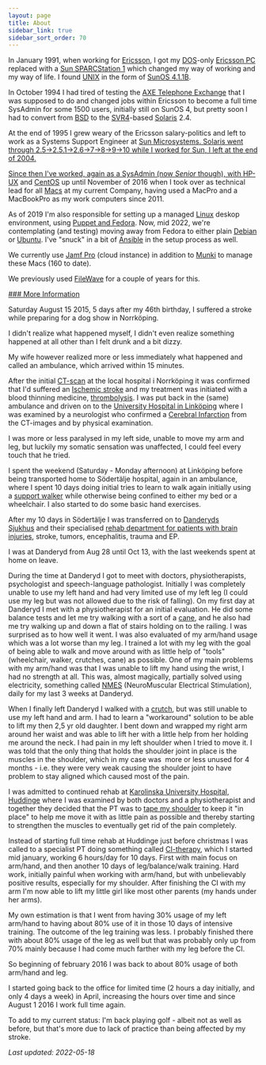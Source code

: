 ```yaml
---
layout: page
title: About
sidebar_link: true
sidebar_sort_order: 70
---
```


In January 1991, when working for <a href="https://www.ericsson.com/">Ericsson</a>, I got my <a href="https://en.wikipedia.org/wiki/MS-DOS">DOS</a>-only <a href="http://oju.mbnet.fi/retro/EricssonPC_eng.html">Ericsson PC</a> replaced with a <a href="https://en.wikipedia.org/wiki/SPARCstation_1">Sun SPARCStation 1</a> which changed my way of working and my way of life. I found <a href="https://en.wikipedia.org/wiki/Unix">UNIX</a> in the form of <a href="https://en.wikipedia.org/wiki/SunOS">SunOS 4.1.1B</a>.

In October 1994 I had tired of testing the <a href="https://en.wikipedia.org/wiki/AXE_telephone_exchange">AXE Telephone Exchange</a> that I was supposed to do and changed jobs within Ericsson to become a full time SysAdmin for some 1500 users, initially still on SunOS 4, but pretty soon I had to convert from <a href="https://en.wikipedia.org/wiki/Berkeley_Software_Distribution">BSD</a> to the <a href="https://en.wikipedia.org/wiki/UNIX_System_V#SVR4">SVR4</a>-based <a href="https://en.wikipedia.org/wiki/Solaris_(operating_system)">Solaris</a> 2.4.

At the end of 1995 I grew weary of the Ericsson salary-politics and left to work as a Systems Support Engineer at <a href="https://en.wikipedia.org/wiki/Sun_Microsystems">Sun Microsystems. Solaris went through 2.5->2.5.1->2.6->7->8->9->10 while I worked for Sun, I left at the end of 2004.

Since then I've worked, again as a SysAdmin (now *Senior* though), with <a href="https://en.wikipedia.org/wiki/HP-UX">HP-UX</a> and <a href="https://www.centos.org/">CentOS</a> up until November of 2016 when I took over as technical lead for all <a href="https://www.apple.com/mac/">Macs</a> at my current Company, having used a MacPro and a MacBookPro as my work computers since 2011.

As of 2019 I'm also responsible for setting up a managed <a href="https://en.wikipedia.org/wiki/Linux">Linux</a> deskop environment, using <a href="https://puppet.com/">Puppet and <a href="https://fedoraproject.org/">Fedora</a>. Now, mid 2022, we're contemplating (and testing) moving away from Fedora to either plain <a href="https://www.debian.org/">Debian</a> or <a href="https://www.ubuntu.com">Ubuntu</a>. I've "snuck" in a bit of <a href="https://www.ansible.com">Ansible</a> in the setup process as well.

We currently use <a href="https://jamf.com">Jamf Pro</a> (cloud instance) in addition to <a href="https://munki.org/munki/">Munki</a> to manage these Macs (160 to date).

We previously used <a href="https://www.filewave.com/">FileWave</a> for a couple of years for this.

[### More Information](#more-info)

Saturday August 15 2015, 5 days after my 46th birthday, I suffered a stroke while preparing for a dog show in Norrköping.

I didn't realize what happened myself, I didn't even realize something happened at all other than I felt drunk and a bit dizzy.

My wife however realized more or less immediately what happened and called an ambulance, which arrived within 15 minutes.

After the initial <a href="https://en.wikipedia.org/wiki/CT_scan" target="_blank">CT-scan</a> at the local hospital i Norrköping it was confirmed that I'd suffered an <a href="http://www.stroke.org/understand-stroke/what-stroke/ischemic-stroke" target="_blank">Ischemic stroke</a> and my treatment was initiated with a blood thinning medicine, <a href="https://en.wikipedia.org/wiki/Thrombolysis" target="_blank">thrombolysis</a>. I was put back in the (same) ambulance and driven on to the <a href="https://en.wikipedia.org/wiki/Link%C3%B6ping_University_Hospital" target="_blank">University Hospital in Linköping</a> where I was examined by a neurologist who confirmed a <a href="https://en.wikipedia.org/wiki/Cerebral_infarction" target="_blank">Cerebral Infarction</a> from the CT-images and by physical examination.

I was more or less paralysed in my left side, unable to move my arm and leg, but luckily my somatic sensation was unaffected, I could feel every touch that he tried.

I spent the weekend (Saturday - Monday afternoon) at Linköping before being transported home to Södertälje hospital, again in an ambulance, where I spent 10 days doing initial tries to learn to walk again initially using a <a href="https://www.homeandmedical.co.uk/images/products/ub0iv_F22880_5.jpg" target="_blank">support walker</a> while otherwise being confined to either my bed or a wheelchair. I also started to do some basic hand exercises.

After my 10 days in Södertälje I was transferred on to <a href="https://en.wikipedia.org/wiki/Danderyds_sjukhus" target="_blank">Danderyds Sjukhus</a> and their specialised <a href="http://www.ds.se/MottagningAvdelning/Mottagningar/Hjarnskaderehabilitering/" target="_blank">rehab department for patients with brain injuries</a>, stroke, tumors, encephalitis, trauma and EP.

I was at Danderyd from Aug 28 until Oct 13, with the last weekends spent at home on leave.

During the time at Danderyd I got to meet with doctors, physiotherapists, psychologist and speech-language pathologist. Initially I was completely unable to use my left hand and had very limited use of my left leg (I could use my leg but was not allowed due to the risk of falling). On my first day at Danderyd I met with a physiotherapist for an initial evaluation. He did some balance tests and let me try walking with a sort of a <a href="https://www.varsam.se/pub_images/large/5600_Bock.jpg" target="_blank">cane</a>, and he also had me try walking up and down a flat of stairs holding on to the railing. I was surprised as to how well it went. I was also evaluated of my arm/hand usage which was a lot worse than my leg. I trained a lot with my leg with the goal of being able to walk and move around with as little help of "tools" (wheelchair, walker, crutches, cane) as possible. One of my main problems with my arm/hand was that I was unable to lift my hand using the wrist, I had no strength at all. This was, almost magically, partially solved using electricity, something called <a href="https://en.wikipedia.org/wiki/Electrical_muscle_stimulation" target="_blank">NMES</a> (NeuroMuscular Electrical Stimulation), daily for my last 3 weeks at Danderyd.

When I finally left Danderyd I walked with a <a href="http://www.novis.com.au/wp-content/uploads/2013/09/BetterLiving_CrutchForearm_web.jpg" target="_blank">crutch</a>, but was still unable to use my left hand and arm. I had to learn a "workaround" solution to be able to lift my then 2,5 yr old daughter. I bent down and wrapped my right arm around her waist and was able to lift her with a little help from her holding me around the neck. I had pain in my left shoulder when I tried to move it. I was told that the only thing that holds the shoulder joint in place is the muscles in the shoulder, which in my case was  more or less unused for 4 months - i.e. they were very weak causing the shoulder joint to have problem to stay aligned which caused most of the pain.

I was admitted to continued rehab at <a href="https://en.wikipedia.org/wiki/Karolinska_University_Hospital" target="_blank">Karolinska University Hospital, Huddinge</a> where I was examined by both doctors and a physiotherapist and together they decided that the PT was to <a href="http://www.protherapysupplies.com/Kinesio-Pre-Cut-Shoulder.jpg" target="_blank">tape my shoulder</a> to keep it "in place" to help me move it with as little pain as possible and thereby starting to strengthen the muscles to eventually get rid of the pain completely.

Instead of starting full time rehab at Huddinge just before christmas I was called to a specialist PT doing something called <a href="https://en.wikipedia.org/wiki/Constraint-induced_movement_therapy" target="_blank">CI-therapy</a>, which I started mid january, working 6 hours/day for 10 days. First with main focus on arm/hand, and then another 10 days of leg/balance/walk training. Hard work, initially painful when working with arm/hand, but with unbelievably positive results, especially for my shoulder. After finishing the CI with my arm I'm now able to lift my little girl like most other parents (my hands under her arms).

My own estimation is that I went from having 30% usage of my left arm/hand to having about 80% use of it in those 10 days of intensive training. The outcome of the leg training was less. I probably finished there with about 80% usage of the leg as well but that was probably only up from 70% mainly because I had come much farther with my leg before the CI.

So beginning of february 2016 I was back to about 80% usage of both arm/hand and leg.

I started going back to the office for limited time (2 hours a day initially, and only 4 days a week) in April, increasing the hours over time and since August 1 2016 I work full time again.

To add to my current status: I'm back playing golf - albeit not as well as before, but that's more due to lack of practice than being affected by my stroke.

*Last updated: 2022-05-18*
